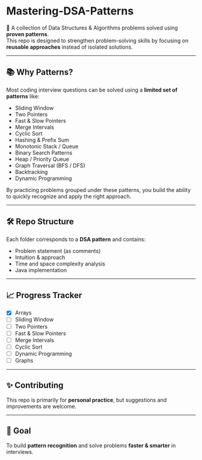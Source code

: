 # Mastering-DSA-Patterns  

🚀 A collection of Data Structures & Algorithms problems solved using **proven patterns**.  
This repo is designed to strengthen problem-solving skills by focusing on **reusable approaches** instead of isolated solutions.  

---

## 📚 Why Patterns?  
Most coding interview questions can be solved using a **limited set of patterns** like:  
- Sliding Window  
- Two Pointers  
- Fast & Slow Pointers  
- Merge Intervals  
- Cyclic Sort  
- Hashing & Prefix Sum  
- Monotonic Stack / Queue  
- Binary Search Patterns  
- Heap / Priority Queue  
- Graph Traversal (BFS / DFS)  
- Backtracking  
- Dynamic Programming  

By practicing problems grouped under these patterns, you build the ability to quickly recognize and apply the right approach.  

---

## 🛠 Repo Structure  
Each folder corresponds to a **DSA pattern** and contains:  
- Problem statement (as comments)  
- Intuition & approach  
- Time and space complexity analysis  
- Java implementation  

---

## 📈 Progress Tracker
- [x] Arrays
- [ ] Sliding Window  
- [ ] Two Pointers  
- [ ] Fast & Slow Pointers  
- [ ] Merge Intervals  
- [ ] Cyclic Sort  
- [ ] Dynamic Programming  
- [ ] Graphs  

---

## ✨ Contributing  
This repo is primarily for **personal practice**, but suggestions and improvements are welcome.  

---

## 📌 Goal  
To build **pattern recognition** and solve problems **faster & smarter** in interviews.  
